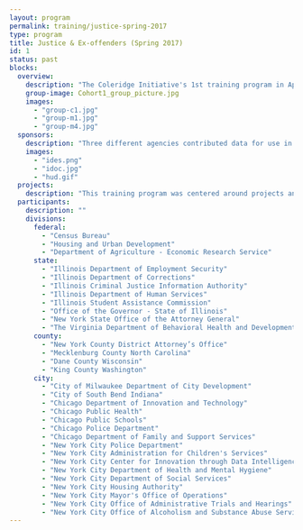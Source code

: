 ```yaml
---
layout: program
permalink: training/justice-spring-2017
type: program
title: Justice & Ex-offenders (Spring 2017)
id: 1
status: past
blocks:
  overview:
    description: "The Coleridge Initiative's 1st training program in Applied Data Analytics for Public Policy brought together 57 participants from over 30 different local, state, and federal agencies to analyze factors contributing to recidivism."
    group-image: Cohort1_group_picture.jpg
    images:
      - "group-c1.jpg"
      - "group-m1.jpg"
      - "group-m4.jpg"
  sponsors:
    description: "Three different agencies contributed data for use in the overall training materials: Illinois Department of Employment Security (IDES), Illinois Department of Corrections (IDOC), and US Housing and Urban Development (HUD). Additionally, participants from Mecklenburg County, the Chicago Police Department, and the New York Police Department each brought samples of their own agency's data on which to work for their projects."
    images:
      - "ides.png"
      - "idoc.jpg"
      - "hud.gif"
  projects:
    description: "This training program was centered around projects and each participant was grouped into teams of 4-5."
  participants:
    description: ""
    divisions:
      federal:
        - "Census Bureau"
        - "Housing and Urban Development"
        - "Department of Agriculture - Economic Research Service"
      state:
        - "Illinois Department of Employment Security"
        - "Illinois Department of Corrections"
        - "Illinois Criminal Justice Information Authority"
        - "Illinois Department of Human Services"
        - "Illinois Student Assistance Commission"
        - "Office of the Governor - State of Illinois"
        - "New York State Office of the Attorney General"
        - "The Virginia Department of Behavioral Health and Developmental Services"
      county:
        - "New York County District Attorney’s Office"
        - "Mecklenburg County North Carolina"
        - "Dane County Wisconsin"
        - "King County Washington"
      city:
        - "City of Milwaukee Department of City Development"
        - "City of South Bend Indiana"
        - "Chicago Department of Innovation and Technology"
        - "Chicago Public Health"
        - "Chicago Public Schools"
        - "Chicago Police Department"
        - "Chicago Department of Family and Support Services"
        - "New York City Police Department"
        - "New York City Administration for Children's Services"
        - "New York City Center for Innovation through Data Intelligence"
        - "New York City Department of Health and Mental Hygiene"
        - "New York City Department of Social Services"
        - "New York City Housing Authority"
        - "New York City Mayor's Office of Operations"
        - "New York City Office of Administrative Trials and Hearings"
        - "New York City Office of Alcoholism and Substance Abuse Services"
---
```


